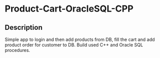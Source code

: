 # Product-Cart-OracleSQL-CPP
## Description
Simple app to login and then add products from DB, fill the cart and add product order for customer to DB. Build used C++ and Oracle SQL procedures.
